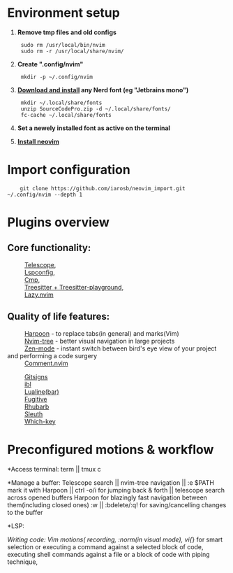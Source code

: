 # Environment setup

1. **Remove tmp files and old configs** 

        sudo rm /usr/local/bin/nvim
        sudo rm -r /usr/local/share/nvim/

2. **Create ".config/nvim"**

        mkdir -p ~/.config/nvim

3. **[Download and install](https://www.nerdfonts.com/) any Nerd font (eg "Jetbrains mono")**

        mkdir ~/.local/share/fonts
        unzip SourceCodePro.zip -d ~/.local/share/fonts/
        fc-cache ~/.local/share/fonts

4. **Set a newely installed font as active on the terminal**
 
5. [**Install neovim**](https://github.com/neovim/neovim/wiki/Installing-Neovim)


# Import configuration 

        git clone https://github.com/iarosb/neovim_import.git ~/.config/nvim --depth 1


# Plugins overview

## **Core functionality:**
&nbsp;&nbsp;&nbsp;&nbsp;&nbsp;&nbsp;&nbsp;&nbsp;&nbsp; [Telescope](https://github.com/nvim-telescope/telescope.nvim),<br>
&nbsp;&nbsp;&nbsp;&nbsp;&nbsp;&nbsp;&nbsp;&nbsp;&nbsp; [Lspconfig](https://github.com/neovim/nvim-lspconfig),<br>
&nbsp;&nbsp;&nbsp;&nbsp;&nbsp;&nbsp;&nbsp;&nbsp;&nbsp; [Cmp](https://github.com/hrsh7th/nvim-cmp),<br>
&nbsp;&nbsp;&nbsp;&nbsp;&nbsp;&nbsp;&nbsp;&nbsp;&nbsp; [Treesitter + Treesitter-playground](https://github.com/nvim-treesitter/nvim-treesitter),<br>
&nbsp;&nbsp;&nbsp;&nbsp;&nbsp;&nbsp;&nbsp;&nbsp;&nbsp; [Lazy.nvim](https://github.com/folke/lazy.nvim)<br>

## **Quality of life features:**
&nbsp;&nbsp;&nbsp;&nbsp;&nbsp;&nbsp;&nbsp;&nbsp;&nbsp; [Harpoon](https://github.com/ThePrimeagen/harpoon) - to replace tabs(in general) and marks(Vim)<br>
&nbsp;&nbsp;&nbsp;&nbsp;&nbsp;&nbsp;&nbsp;&nbsp;&nbsp; [Nvim-tree](https://github.com/nvim-tree) - better visual navigation in large projects<br>
&nbsp;&nbsp;&nbsp;&nbsp;&nbsp;&nbsp;&nbsp;&nbsp;&nbsp; [Zen-mode](https://github.com/folke/zen-mode.nvim) - instant switch between bird's eye view of your project and performing a code surgery<br>
&nbsp;&nbsp;&nbsp;&nbsp;&nbsp;&nbsp;&nbsp;&nbsp;&nbsp; [Comment.nvim](https://github.com/numToStr/Comment.nvim)<br>

&nbsp;&nbsp;&nbsp;&nbsp;&nbsp;&nbsp;&nbsp;&nbsp;&nbsp; [Gitsigns](https://github.com/lewis6991/gitsigns.nvim)<br>
&nbsp;&nbsp;&nbsp;&nbsp;&nbsp;&nbsp;&nbsp;&nbsp;&nbsp; [ibl](https://github.com/lukas-reineke/indent-blankline.nvim)<br>
&nbsp;&nbsp;&nbsp;&nbsp;&nbsp;&nbsp;&nbsp;&nbsp;&nbsp; [Lualine(bar)](https://github.com/nvim-lualine/lualine.nvim)<br>
&nbsp;&nbsp;&nbsp;&nbsp;&nbsp;&nbsp;&nbsp;&nbsp;&nbsp; [Fugitive](https://github.com/tpope/vim-fugitive)<br>
&nbsp;&nbsp;&nbsp;&nbsp;&nbsp;&nbsp;&nbsp;&nbsp;&nbsp; [Rhubarb](https://github.com/tpope/vim-rhubarb)<br>
&nbsp;&nbsp;&nbsp;&nbsp;&nbsp;&nbsp;&nbsp;&nbsp;&nbsp; [Sleuth](https://github.com/tpope/vim-sleuth)<br>
&nbsp;&nbsp;&nbsp;&nbsp;&nbsp;&nbsp;&nbsp;&nbsp;&nbsp; [Which-key](https://github.com/folke/which-key.nvim)<br>

# Preconfigured motions & workflow

*Access terminal: term   || tmux <C-space>c

*Manage a buffer: 
                Telescope search || nvim-tree navigation || :e $PATH  
                mark it with Harpoon || ctrl -o/i for jumping back & forth || telescope search across opened buffers
                Harpoon for blazingly fast navigation between them(including closed ones) 
                :w || :bdelete/:q! for saving/cancelling changes to the buffer
        
*LSP:

*Writing code:
                Vim motions(
                        recording,
                        :norm(in visual mode),
                        vi{*} for smart selection or executing a command against a selected block of code,   
                        executing shell commands against a file or a block of code with piping technique,

